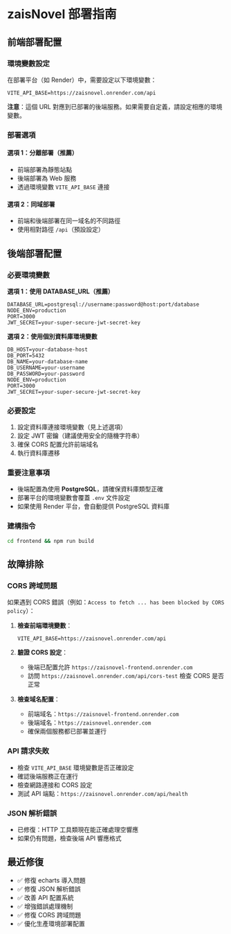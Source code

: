 # zaisNovel 部署指南

## 前端部署配置

### 環境變數設定

在部署平台（如 Render）中，需要設定以下環境變數：

```
VITE_API_BASE=https://zaisnovel.onrender.com/api
```

**注意**：這個 URL 對應到已部署的後端服務。如果需要自定義，請設定相應的環境變數。

### 部署選項

#### 選項 1：分離部署（推薦）
- 前端部署為靜態站點
- 後端部署為 Web 服務
- 透過環境變數 `VITE_API_BASE` 連接

#### 選項 2：同域部署
- 前端和後端部署在同一域名的不同路徑
- 使用相對路徑 `/api`（預設設定）

## 後端部署配置

### 必要環境變數

**選項 1：使用 DATABASE_URL（推薦）**
```
DATABASE_URL=postgresql://username:password@host:port/database
NODE_ENV=production
PORT=3000
JWT_SECRET=your-super-secure-jwt-secret-key
```

**選項 2：使用個別資料庫環境變數**
```
DB_HOST=your-database-host
DB_PORT=5432
DB_NAME=your-database-name
DB_USERNAME=your-username
DB_PASSWORD=your-password
NODE_ENV=production
PORT=3000
JWT_SECRET=your-super-secure-jwt-secret-key
```

### 必要設定
1. 設定資料庫連接環境變數（見上述選項）
2. 設定 JWT 密鑰（建議使用安全的隨機字符串）
3. 確保 CORS 配置允許前端域名
4. 執行資料庫遷移

### 重要注意事項
- 後端配置為使用 **PostgreSQL**，請確保資料庫類型正確
- 部署平台的環境變數會覆蓋 `.env` 文件設定
- 如果使用 Render 平台，會自動提供 PostgreSQL 資料庫

### 建構指令
```bash
cd frontend && npm run build
```

## 故障排除

### CORS 跨域問題
如果遇到 CORS 錯誤（例如：`Access to fetch ... has been blocked by CORS policy`）：

1. **檢查前端環境變數**：
   ```
   VITE_API_BASE=https://zaisnovel.onrender.com/api
   ```

2. **驗證 CORS 設定**：
   - 後端已配置允許 `https://zaisnovel-frontend.onrender.com`
   - 訪問 `https://zaisnovel.onrender.com/api/cors-test` 檢查 CORS 是否正常

3. **檢查域名配置**：
   - 前端域名：`https://zaisnovel-frontend.onrender.com`
   - 後端域名：`https://zaisnovel.onrender.com`
   - 確保兩個服務都已部署並運行

### API 請求失敗
- 檢查 `VITE_API_BASE` 環境變數是否正確設定
- 確認後端服務正在運行
- 檢查網路連接和 CORS 設定
- 測試 API 端點：`https://zaisnovel.onrender.com/api/health`

### JSON 解析錯誤
- 已修復：HTTP 工具類現在能正確處理空響應
- 如果仍有問題，檢查後端 API 響應格式

## 最近修復
- ✅ 修復 echarts 導入問題
- ✅ 修復 JSON 解析錯誤
- ✅ 改善 API 配置系統
- ✅ 增強錯誤處理機制
- ✅ 修復 CORS 跨域問題
- ✅ 優化生產環境部署配置
